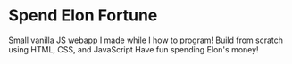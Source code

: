 # Spend Elon Fortune

Small vanilla JS webapp I made while I how to program!
Build from scratch using HTML, CSS, and JavaScript
Have fun spending Elon's money!
